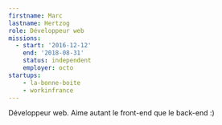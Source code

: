 ```yaml
---
firstname: Marc
lastname: Hertzog
role: Développeur web
missions:
  - start: '2016-12-12'
    end: '2018-08-31'
    status: independent
    employer: octo
startups:
    - la-bonne-boite
    - workinfrance
---
```


Développeur web. Aime autant le front-end que le back-end :)
